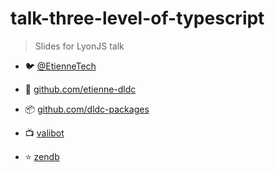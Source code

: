 # talk-three-level-of-typescript

> Slides for LyonJS talk

- 🐦 [@EtienneTech](https://x.com/EtienneTech)
- 🐙 [github.com/etienne-dldc](https://github.com/etienne-dldc)
- 📦 [github.com/dldc-packages](https://github.com/dldc-packages)

- 📺 [valibot](https://valibot.dev/)
- ⭐️ [zendb](https://github.com/dldc-packages/zendb)
